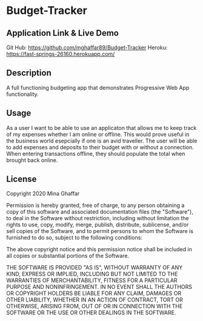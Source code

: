 # Budget-Tracker

## Application Link & Live Demo

Git Hub: https://github.com/mghaffar89/Budget-Tracker
Heroku: https://fast-springs-26160.herokuapp.com/

## Description

A full functioning budgeting app that demonstrates Progressive Web App functionality.

## Usage

As a user I want to be able to use an applicaton that allows me to keep track of my expenses whether I am online or offline. This would prove useful in the business world esepcially if one is an avid traveller. The user will be able to add expenses and deposits to their budget with or without a connection. When entering transactions offline, they should populate the total when brought back online.

## License

Copyright 2020 Mina Ghaffar

Permission is hereby granted, free of charge, to any person obtaining a copy of this software and associated documentation files (the "Software"), to deal in the Software without restriction, including without limitation the rights to use, copy, modify, merge, publish, distribute, sublicense, and/or sell copies of the Software, and to permit persons to whom the Software is furnished to do so, subject to the following conditions:

The above copyright notice and this permission notice shall be included in all copies or substantial portions of the Software.

THE SOFTWARE IS PROVIDED "AS IS", WITHOUT WARRANTY OF ANY KIND, EXPRESS OR IMPLIED, INCLUDING BUT NOT LIMITED TO THE WARRANTIES OF MERCHANTABILITY, FITNESS FOR A PARTICULAR PURPOSE AND NONINFRINGEMENT. IN NO EVENT SHALL THE AUTHORS OR COPYRIGHT HOLDERS BE LIABLE FOR ANY CLAIM, DAMAGES OR OTHER LIABILITY, WHETHER IN AN ACTION OF CONTRACT, TORT OR OTHERWISE, ARISING FROM, OUT OF OR IN CONNECTION WITH THE SOFTWARE OR THE USE OR OTHER DEALINGS IN THE SOFTWARE.
